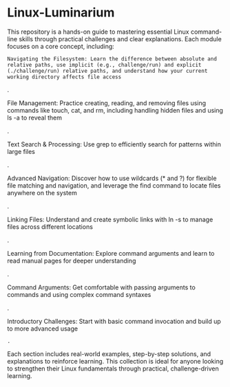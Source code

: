 # Linux-Luminarium

This repository is a hands-on guide to mastering essential Linux command-line skills through practical challenges and clear explanations. Each module focuses on a core concept, including:

    Navigating the Filesystem: Learn the difference between absolute and relative paths, use implicit (e.g., challenge/run) and explicit (./challenge/run) relative paths, and understand how your current working directory affects file access

.

File Management: Practice creating, reading, and removing files using commands like touch, cat, and rm, including handling hidden files and using ls -a to reveal them

.

Text Search & Processing: Use grep to efficiently search for patterns within large files

.

Advanced Navigation: Discover how to use wildcards (* and ?) for flexible file matching and navigation, and leverage the find command to locate files anywhere on the system

.

Linking Files: Understand and create symbolic links with ln -s to manage files across different locations

.

Learning from Documentation: Explore command arguments and learn to read manual pages for deeper understanding

.

Command Arguments: Get comfortable with passing arguments to commands and using complex command syntaxes

.

Introductory Challenges: Start with basic command invocation and build up to more advanced usage

    .

Each section includes real-world examples, step-by-step solutions, and explanations to reinforce learning. This collection is ideal for anyone looking to strengthen their Linux fundamentals through practical, challenge-driven learning.
